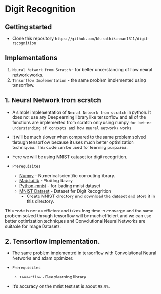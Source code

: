 # Digit Recognition

## Getting started
- Clone this repository `https://github.com/bharathikannan1311/digit-recognition` 

## Implementations

1. `Neural Network from Scratch` - for better understanding of how neural network works.
2. `Tensorflow Implementation` - the same problem implemented using tensorflow.


## 1. Neural Network from scratch

- A simple implementation of `Neural Network from scratch` in python. It does not use any Deeplearning library like tensorflow and all of the functions are implemented from scratch only using numpy `for better understanding of concepts and how neural networks works`.

- It will be much slower when compared to the same problem solved through tensorflow because it uses much better optimization techniques. This code can be used for learning purposes.

- Here we will be using MNIST dataset for digit recognition.

- `Prerequisites`
    - [Numpy](https://numpy.org/) - Numerical scientific computing library.
    - [Matplotlib](https://matplotlib.org/) - Plotting library.
    - [Python-mnist](https://pypi.org/project/python-mnist/) - for loading mnist dataset
    - [MNIST Dataset](http://yann.lecun.com/exdb/mnist/) - Dataset for Digit Recognition
        - Create MNIST directory and download the dataset and store it in this directory.

This code is not as efficient and takes long time to converge and the same problem solved through tensorflow will be much efficient and we can use better optimization techniques and Convolutional Neural Networks are suitable for Image Datasets.

## 2. Tensorflow Implementation.
- The same problem implemented in tensorflow with Convolutional Neural Networks and adam optimizer.

- `Prerequisites`
    - `Tensorflow` - Deeplearning library.

- It's accuracy on the mnist test set is about `98.9%`.










